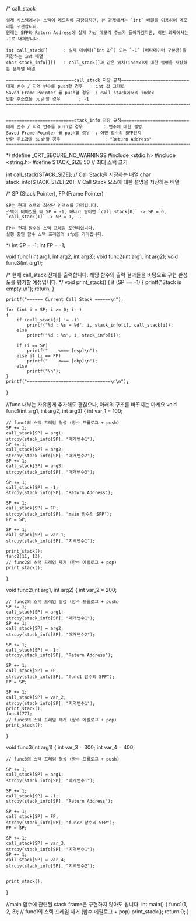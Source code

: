 /*  call_stack

    실제 시스템에서는 스택이 메모리에 저장되지만, 본 과제에서는 `int` 배열을 이용하여 메모리를 구현합니다.
    원래는 SFP와 Return Address에 실제 가상 메모리 주소가 들어가겠지만, 이번 과제에서는 -1로 대체합니다.

    int call_stack[]      : 실제 데이터(`int 값`) 또는 `-1` (메타데이터 구분용)을 저장하는 int 배열
    char stack_info[][]   : call_stack[]과 같은 위치(index)에 대한 설명을 저장하는 문자열 배열

    ==========================call_stack 저장 규칙==========================
    매개 변수 / 지역 변수를 push할 경우   : int 값 그대로
    Saved Frame Pointer 를 push할 경우  : call_stack에서의 index
    반환 주소값을 push할 경우       : -1
    =======================================================================


    ==========================stack_info 저장 규칙==========================
    매개 변수 / 지역 변수를 push할 경우        : 변수에 대한 설명
    Saved Frame Pointer 를 push할 경우  : 어떤 함수의 SFP인지
    반환 주소값을 push할 경우                 : "Return Address"
    ========================================================================
*/
#define _CRT_SECURE_NO_WARNINGS
#include <stdio.h>
#include <string.h>
#define STACK_SIZE 50 // 최대 스택 크기

int     call_stack[STACK_SIZE];         // Call Stack을 저장하는 배열
char    stack_info[STACK_SIZE][20];     // Call Stack 요소에 대한 설명을 저장하는 배열

/*  SP (Stack Pointer), FP (Frame Pointer)

    SP는 현재 스택의 최상단 인덱스를 가리킵니다.
    스택이 비어있을 때 SP = -1, 하나가 쌓이면 `call_stack[0]` -> SP = 0, `call_stack[1]` -> SP = 1, ...

    FP는 현재 함수의 스택 프레임 포인터입니다.
    실행 중인 함수 스택 프레임의 sfp를 가리킵니다.
*/
int SP = -1;
int FP = -1;

void func1(int arg1, int arg2, int arg3);
void func2(int arg1, int arg2);
void func3(int arg1);

/*
    현재 call_stack 전체를 출력합니다.
    해당 함수의 출력 결과들을 바탕으로 구현 완성도를 평가할 예정입니다.
*/
void print_stack()
{
    if (SP == -1)
    {
        printf("Stack is empty.\n");
        return;
    }

    printf("====== Current Call Stack ======\n");

    for (int i = SP; i >= 0; i--)
    {
        if (call_stack[i] != -1)
            printf("%d : %s = %d", i, stack_info[i], call_stack[i]);
        else
            printf("%d : %s", i, stack_info[i]);

        if (i == SP)
            printf("    <=== [esp]\n");
        else if (i == FP)
            printf("    <=== [ebp]\n");
        else
            printf("\n");
    }
    printf("================================\n\n");
}


//func 내부는 자유롭게 추가해도 괜찮으나, 아래의 구조를 바꾸지는 마세요
void func1(int arg1, int arg2, int arg3)
{
    int var_1 = 100;

    // func1의 스택 프레임 형성 (함수 프롤로그 + push)
    SP += 1;
    call_stack[SP] = arg1;
    strcpy(stack_info[SP], "매개변수1");
    SP += 1;
    call_stack[SP] = arg2;
    strcpy(stack_info[SP], "매개변수2");
    SP += 1;
    call_stack[SP] = arg3;
    strcpy(stack_info[SP], "매개변수3");
    
    SP += 1;
    call_stack[SP] = -1;
    strcpy(stack_info[SP], "Return Address");
    
    SP += 1;
    call_stack[SP] = FP;
    strcpy(stack_info[SP], "main 함수의 SFP");
    FP = SP;
    
    SP += 1;
    call_stack[SP] = var_1;
    strcpy(stack_info[SP], "지역변수1");

    print_stack();
    func2(11, 13);
    // func2의 스택 프레임 제거 (함수 에필로그 + pop)
    print_stack();
}


void func2(int arg1, int arg2)
{
    int var_2 = 200;

    // func2의 스택 프레임 형성 (함수 프롤로그 + push)
    SP += 1;
    call_stack[SP] = arg1;
    strcpy(stack_info[SP], "매개변수1");
    SP += 1;
    call_stack[SP] = arg2;
    strcpy(stack_info[SP], "매개변수2");

    SP += 1;
    call_stack[SP] = -1;
    strcpy(stack_info[SP], "Return Address");

    SP += 1;
    call_stack[SP] = FP;
    strcpy(stack_info[SP], "func1 함수의 SFP");
    FP = SP;

    SP += 1;
    call_stack[SP] = var_2;
    strcpy(stack_info[SP], "지역변수1");
    print_stack();
    func3(77);
    // func3의 스택 프레임 제거 (함수 에필로그 + pop)
    print_stack();
}


void func3(int arg1)
{
    int var_3 = 300;
    int var_4 = 400;

    // func3의 스택 프레임 형성 (함수 프롤로그 + push)

    SP += 1;
    call_stack[SP] = arg1;
    strcpy(stack_info[SP], "매개변수1");

    SP += 1;
    call_stack[SP] = -1;
    strcpy(stack_info[SP], "Return Address");

    SP += 1;
    call_stack[SP] = FP;
    strcpy(stack_info[SP], "func2 함수의 SFP");
    FP = SP;

    SP += 1;
    call_stack[SP] = var_3;
    strcpy(stack_info[SP], "지역변수1");
    SP += 1;
    call_stack[SP] = var_4;
    strcpy(stack_info[SP], "지역변수2");


    print_stack();
}


//main 함수에 관련된 stack frame은 구현하지 않아도 됩니다.
int main()
{
    func1(1, 2, 3);
    // func1의 스택 프레임 제거 (함수 에필로그 + pop)
    print_stack();
    return 0;
}
